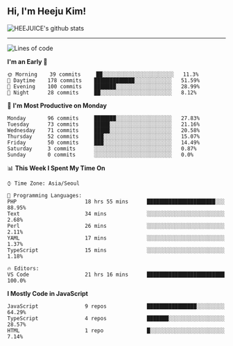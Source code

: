 ## Hi, I'm Heeju Kim!

![HEEJUICE's github stats](https://github-readme-stats.vercel.app/api?username=HEEJUICE&show_icons=true)

---
<!--START_SECTION:waka-->
![Lines of code](https://img.shields.io/badge/From%20Hello%20World%20I%27ve%20Written-19.7%20million%20lines%20of%20code-blue)

**I'm an Early 🐤** 

```text
🌞 Morning    39 commits     ██░░░░░░░░░░░░░░░░░░░░░░░   11.3% 
🌆 Daytime    178 commits    █████████████░░░░░░░░░░░░   51.59% 
🌃 Evening    100 commits    ███████░░░░░░░░░░░░░░░░░░   28.99% 
🌙 Night      28 commits     ██░░░░░░░░░░░░░░░░░░░░░░░   8.12%

```
📅 **I'm Most Productive on Monday** 

```text
Monday       96 commits     ███████░░░░░░░░░░░░░░░░░░   27.83% 
Tuesday      73 commits     █████░░░░░░░░░░░░░░░░░░░░   21.16% 
Wednesday    71 commits     █████░░░░░░░░░░░░░░░░░░░░   20.58% 
Thursday     52 commits     ███░░░░░░░░░░░░░░░░░░░░░░   15.07% 
Friday       50 commits     ███░░░░░░░░░░░░░░░░░░░░░░   14.49% 
Saturday     3 commits      ░░░░░░░░░░░░░░░░░░░░░░░░░   0.87% 
Sunday       0 commits      ░░░░░░░░░░░░░░░░░░░░░░░░░   0.0%

```


📊 **This Week I Spent My Time On** 

```text
⌚︎ Time Zone: Asia/Seoul

💬 Programming Languages: 
PHP                      18 hrs 55 mins      ██████████████████████░░░   88.95% 
Text                     34 mins             ░░░░░░░░░░░░░░░░░░░░░░░░░   2.68% 
Perl                     26 mins             ░░░░░░░░░░░░░░░░░░░░░░░░░   2.11% 
YAML                     17 mins             ░░░░░░░░░░░░░░░░░░░░░░░░░   1.37% 
TypeScript               15 mins             ░░░░░░░░░░░░░░░░░░░░░░░░░   1.18%

🔥 Editors: 
VS Code                  21 hrs 16 mins      █████████████████████████   100.0%

```

**I Mostly Code in JavaScript** 

```text
JavaScript               9 repos             ████████████████░░░░░░░░░   64.29% 
TypeScript               4 repos             ███████░░░░░░░░░░░░░░░░░░   28.57% 
HTML                     1 repo              █░░░░░░░░░░░░░░░░░░░░░░░░   7.14%

```



<!--END_SECTION:waka-->
